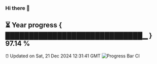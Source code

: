 ### Hi there 👋
⏳ Year progress { █████████████████████████████▁ } 97.14 %
---
⏰ Updated on Sat, 21 Dec 2024 12:31:41 GMT
![Progress Bar CI](https://github.com/liununu/liununu/workflows/Progress%20Bar%20CI/badge.svg)
